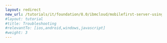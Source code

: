 ```yaml
---
layout: redirect
new_url: /tutorials/it/foundation/8.0/ibmcloud/mobilefirst-server-using-scripts/troubleshooting/
#layout: tutorial
#title: Troubleshooting
#relevantTo: [ios,android,windows,javascript]
#weight: 3
---
```

